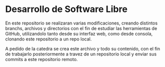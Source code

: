 # Desarrollo de Software Libre

En este repositorio se realizaran varias modificaciones, creando distintos branchs, archivos y directorios con el fin de estudiar las herramientas de GitHub, utilizandolo tanto desde su interfaz web, como desde consola, clonando este repositorio a un repo local.

A pedido de la catedra se crea este archivo y todo su contenido, con el fin de trabajarlo posteriormente a travez de un repositorio local y enviar sus commits a este repositorio remoto.
